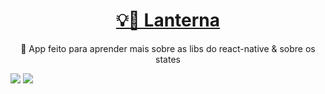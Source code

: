 <h1 align="center">
    <a href="https://github.com/devshadows/app-lanterna">💡🔦 Lanterna</a>
</h1>
<p align="center">🚀 App feito para aprender mais sobre as libs do react-native & sobre os states </p>

<img src="https://img.shields.io/badge/react--native-0.63.4-blue"> <img src= "https://img.shields.io/badge/react--native--torch-1.2.0-green">
